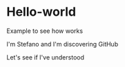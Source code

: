 # Hello-world
Example to see how works

I'm Stefano and I'm discovering GitHub

Let's see if I've understood
